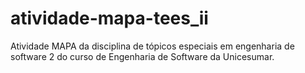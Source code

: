 # atividade-mapa-tees_ii
Atividade MAPA da disciplina de tópicos especiais em engenharia de software 2 do curso de Engenharia de Software da Unicesumar.

